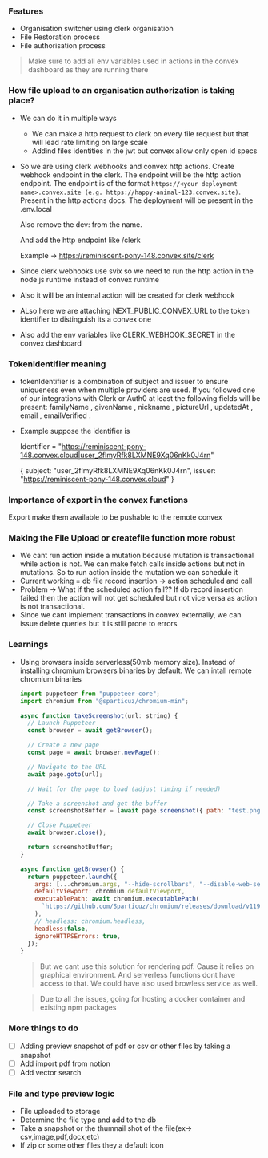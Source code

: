 ### Features

- Organisation switcher using clerk organisation
- File Restoration process
- File authorisation process

> Make sure to add all env variables used in actions in the convex dashboard as they are running there

### How file upload to an organisation authorization is taking place?

- We can do it in multiple ways

  - We can make a http request to clerk on every file request but that will lead rate limiting on large scale
  - Addind files identities in the jwt but convex allow only open id specs
- So we are using clerk webhooks and convex http actions. Create webhook endpoint in the clerk. The endpoint will be the http action endpoint. The endpoint is of the format `https://<your deployment name>.convex.site (e.g. https://happy-animal-123.convex.site)`. Present in the http actions docs. The deployment will be present in the .env.local

  Also remove the dev: from the name.

  And add the http endpoint like /clerk

  Example -> https://reminiscent-pony-148.convex.site/clerk
- Since clerk webhooks use svix so we need to run the http action in the node js runtime instead of convex runtime
- Also it will be an internal action will be created for clerk webhook
- ALso here we are attaching NEXT_PUBLIC_CONVEX_URL to the token identifier to distinguish its a convex one
- Also add the env variables like CLERK_WEBHOOK_SECRET in the convex dashboard

### TokenIdentifier meaning
- tokenIdentifier is a combination of subject and issuer to ensure uniqueness even when multiple providers are used. If you followed one of our integrations with Clerk or Auth0 at least the following fields will be present: familyName , givenName , nickname , pictureUrl , updatedAt , email , emailVerified .
- Example suppose the identifier is 

  Identifier = "https://reminiscent-pony-148.convex.cloud|user_2flmyRfk8LXMNE9Xq06nKk0J4rn"

  { subject: "user_2flmyRfk8LXMNE9Xq06nKk0J4rn", issuer: "https://reminiscent-pony-148.convex.cloud" }


### Importance of export in the convex functions
Export make them available to be pushable to the remote convex

### Making the File Upload or createfile function more robust
* We cant run action inside a mutation because mutation is transactional while action is not. We can make fetch calls inside actions but not in mutations. So to run action inside the mutation we can schedule it
* Current working = db file record insertion -> action scheduled and call
* Problem -> What if the scheduled action fail?? If db record insertion failed then the action will not get scheduled but not vice versa as action is not transactional.
* Since we cant implement transactions in convex externally, we can issue delete queries but it is still prone to errors

### Learnings
* Using browsers inside serverless(50mb memory size). Instead of installing chromium browsers binaries by default. We can intall remote chromium binaries
  ```js
  import puppeteer from "puppeteer-core";
  import chromium from "@sparticuz/chromium-min";

  async function takeScreenshot(url: string) {
    // Launch Puppeteer
    const browser = await getBrowser();

    // Create a new page
    const page = await browser.newPage();

    // Navigate to the URL
    await page.goto(url);

    // Wait for the page to load (adjust timing if needed)

    // Take a screenshot and get the buffer
    const screenshotBuffer = (await page.screenshot({ path: "test.png" })).buffer;

    // Close Puppeteer
    await browser.close();

    return screenshotBuffer;
  }

  async function getBrowser() {
    return puppeteer.launch({
      args: [...chromium.args, "--hide-scrollbars", "--disable-web-security"],
      defaultViewport: chromium.defaultViewport,
      executablePath: await chromium.executablePath(
        `https://github.com/Sparticuz/chromium/releases/download/v119.0.2/chromium-v119.0.2-pack.tar`
      ),
      // headless: chromium.headless,
      headless:false,
      ignoreHTTPSErrors: true,
    });
  }
  ```
  > But we cant use this solution for rendering pdf. Cause it relies on graphical environment. And serverless functions dont have access to that. We could have also used browless service as well.

  > Due to all the issues, going for hosting a docker container and existing npm packages

### More things to do

* [ ] Adding preview snapshot of pdf or csv or other files by taking a snapshot
* [ ] Add import pdf from notion
* [ ] Add vector search

### File and type preview logic
* File uploaded to storage
* Determine the file type and add to the db
* Take a snapshot or the thumnail shot of the file(ex-> csv,image,pdf,docx,etc)
* If zip or some other files they a default icon